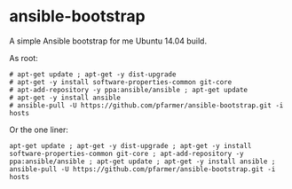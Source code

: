 # ansible-bootstrap

A simple Ansible bootstrap for me Ubuntu 14.04 build.

As root:

    # apt-get update ; apt-get -y dist-upgrade 
    # apt-get -y install software-properties-common git-core
    # apt-add-repository -y ppa:ansible/ansible ; apt-get update
    # apt-get -y install ansible
    # ansible-pull -U https://github.com/pfarmer/ansible-bootstrap.git -i hosts
    

Or the one liner:

    apt-get update ; apt-get -y dist-upgrade ; apt-get -y install software-properties-common git-core ; apt-add-repository -y ppa:ansible/ansible ; apt-get update ; apt-get -y install ansible ; ansible-pull -U https://github.com/pfarmer/ansible-bootstrap.git -i hosts
